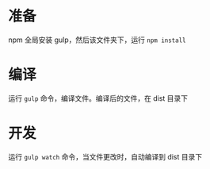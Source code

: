 # 准备
npm 全局安装 gulp，然后该文件夹下，运行 ```npm install```

# 编译
运行 ```gulp``` 命令，编译文件。编译后的文件，在 dist 目录下

# 开发
运行 ```gulp watch``` 命令，当文件更改时，自动编译到 dist 目录下
